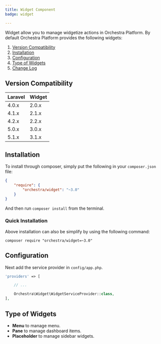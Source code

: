 ```yaml
---
title: Widget Component
badge: widget

---
```


Widget allow you to manage widgetize actions in Orchestra Platform. By default Orchestra Platform provides the following widgets:

1. [Version Compatibility](#compatibility)
3. [Installation](#installation)
4. [Configuration](#configuration)
2. [Type of Widgets](#type)
5. [Change Log]({doc-url}/components/widget/changes#v3-1)

<a name="compatibility"></a>
## Version Compatibility

 Laravel  | Widget
:---------|:----------
 4.0.x    | 2.0.x
 4.1.x    | 2.1.x
 4.2.x    | 2.2.x
 5.0.x    | 3.0.x
 5.1.x    | 3.1.x

<a name="Installation"></a>
## Installation

To install through composer, simply put the following in your `composer.json` file:

```json
{
    "require": {
        "orchestra/widget": "~3.0"
    }
}
```

And then run `composer install` from the terminal.

<a name="quick-installation"></a>
### Quick Installation

Above installation can also be simplify by using the following command:

    composer require "orchestra/widget=~3.0"

<a name="configuration"></a>
## Configuration

Next add the service provider in `config/app.php`.

```php
'providers' => [

    // ...

    Orchestra\Widget\WidgetServiceProvider::class,
],
```

<a name="type"></a>
## Type of Widgets

* **Menu** to manage menu.
* **Pane** to manage dashboard items.
* **Placeholder** to manage sidebar widgets.
